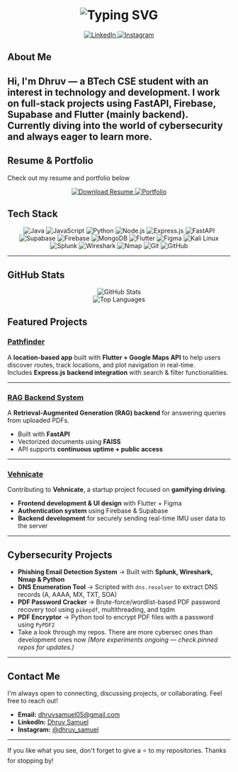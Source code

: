  <h1 align="center">
  <img src="https://readme-typing-svg.demolab.com?font=Fira+Code&size=30&pause=1000&color=2ECC71&center=true&vCenter=true&width=500&lines=Hi%2C+I'm+Dhruv+Samuel!;Full-Stack+Developer;Cybersecurity+Enthusiast;Flutter+Backend+Dev" alt="Typing SVG" />
</h1>

<p align="center">
  <a href="https://www.linkedin.com/in/dhruv-samuel-0211a527a/">
    <img src="https://img.shields.io/badge/LinkedIn-2ecc71?style=for-the-badge&logo=linkedin&logoColor=white" alt="LinkedIn" />
  </a>
  <a href="https://www.instagram.com/dhruv_samuel/">
    <img src="https://img.shields.io/badge/Instagram-2ecc71?style=for-the-badge&logo=instagram&logoColor=white" alt="Instagram" />
  </a>
</p>

## About Me

Hi, I'm Dhruv — a BTech CSE student with an interest in technology and development. I work on full-stack projects using FastAPI, Firebase, Supabase and Flutter (mainly backend). Currently diving into the world of cybersecurity and always eager to learn more.
---

## Resume & Portfolio

Check out my resume and portfolio below

<p align="center">
  <a href="https://github.com/embontooth/embontooth/raw/main/Resume.pdf" target="_blank">
    <img src="https://img.shields.io/badge/Download%20Resume-2ecc71?style=for-the-badge&logo=adobeacrobatreader&logoColor=white" alt="Download Resume" />
  </a>
  <a href="https://embontooth.github.io/Portfolio//" target="_blank">
    <img src="https://img.shields.io/badge/View%20Portfolio-2ecc71?style=for-the-badge&logo=vercel&logoColor=white" alt="Portfolio" />
  </a>
</p>


## Tech Stack
<div align="center">
  <!-- Core Languages -->
  <img src="https://img.shields.io/badge/Java-ED8B00?style=for-the-badge&logo=openjdk&logoColor=white" alt="Java" />
  <img src="https://img.shields.io/badge/JavaScript-F7DF1E?style=for-the-badge&logo=javascript&logoColor=black" alt="JavaScript" />
  <img src="https://img.shields.io/badge/Python-3776AB?style=for-the-badge&logo=python&logoColor=white" alt="Python" />

  <!-- Backend -->
  <img src="https://img.shields.io/badge/Node.js-339933?style=for-the-badge&logo=node.js&logoColor=white" alt="Node.js" />
  <img src="https://img.shields.io/badge/Express.js-2ecc71?style=for-the-badge&logo=express&logoColor=white" alt="Express.js" />
  <img src="https://img.shields.io/badge/FastAPI-009688?style=for-the-badge&logo=fastapi&logoColor=white" alt="FastAPI" />
  <img src="https://img.shields.io/badge/Supabase-3ECF8E?style=for-the-badge&logo=supabase&logoColor=white" alt="Supabase" />
  <img src="https://img.shields.io/badge/Firebase-FFCA28?style=for-the-badge&logo=firebase&logoColor=black" alt="Firebase" />

  <!-- Database -->
  <img src="https://img.shields.io/badge/MongoDB-4EA94B?style=for-the-badge&logo=mongodb&logoColor=white" alt="MongoDB" />

  <!-- Frontend -->
  <img src="https://img.shields.io/badge/Flutter-02569B?style=for-the-badge&logo=flutter&logoColor=white" alt="Flutter" />
  <img src="https://img.shields.io/badge/Figma-F24E1E?style=for-the-badge&logo=figma&logoColor=white" alt="Figma" />

  <!-- Cybersecurity -->
  <img src="https://img.shields.io/badge/Kali%20Linux-557C94?style=for-the-badge&logo=kalilinux&logoColor=white" alt="Kali Linux" />
  <img src="https://img.shields.io/badge/Splunk-000000?style=for-the-badge&logo=splunk&logoColor=white" alt="Splunk" />
  <img src="https://img.shields.io/badge/Wireshark-1679A7?style=for-the-badge&logo=wireshark&logoColor=white" alt="Wireshark" />
  <img src="https://img.shields.io/badge/Nmap-004B87?style=for-the-badge&logo=nmap&logoColor=white" alt="Nmap" />
  <img src="https://img.shields.io/badge/Git-F05032?style=for-the-badge&logo=git&logoColor=white" alt="Git" />
  <img src="https://img.shields.io/badge/GitHub-181717?style=for-the-badge&logo=github&logoColor=white" alt="GitHub" />
</div>



---

## GitHub Stats

<div align="center">
  <img src="https://github-readme-stats.vercel.app/api?username=embontooth&show_icons=true&theme=vue" alt="GitHub Stats" />
</div>
<div align="center">
  <img src="https://github-readme-stats.vercel.app/api/top-langs/?username=embontooth&layout=compact&theme=vue" alt="Top Languages" />
</div>

## Featured Projects

### [Pathfinder](https://github.com/Embontooth/pathfinder_Dhruv)  
A **location-based app** built with **Flutter + Google Maps API** to help users discover routes, track locations, and plot navigation in real-time.  
Includes **Express.js backend integration** with search & filter functionalities.  

---

### [RAG Backend System](https://github.com/Embontooth/BajajHackX_Backend)
A **Retrieval-Augmented Generation (RAG) backend** for answering queries from uploaded PDFs.  
- Built with **FastAPI**  
- Vectorized documents using **FAISS**  
- API supports **continuous uptime + public access**  

---

### [Vehnicate](https://github.com/vehnicate-org/prototype)  
Contributing to **Vehnicate**, a startup project focused on **gamifying driving**.  
- **Frontend development & UI design** with Flutter + Figma  
- **Authentication system** using Firebase & Supabase  
- **Backend development** for securely sending real-time IMU user data to the server  

---

## Cybersecurity Projects

- **Phishing Email Detection System** → Built with **Splunk, Wireshark, Nmap & Python**  
- **DNS Enumeration Tool** → Scripted with `dns.resolver` to extract DNS records (A, AAAA, MX, TXT, SOA) 
- **PDF Password Cracker** → Brute-force/wordlist-based PDF password recovery tool using `pikepdf`, multithreading, and tqdm 
- **PDF Encryptor** → Python tool to encrypt PDF files with a password using `PyPDF2`
- Take a look through my repos. There are more cybersec ones than development ones now
*(More experiments ongoing — check pinned repos for updates.)*  

---


## Contact Me

I'm always open to connecting, discussing projects, or collaborating. Feel free to reach out!

- **Email:** [dhruvsamuel05@gmail.com](mailto:dhruvsamuel05@gmail.com)
- **LinkedIn:** [Dhruv Samuel](https://www.linkedin.com/in/dhruv-samuel-0211a527a/)
- **Instagram:** [@dhruv_samuel](https://www.instagram.com/dhruv_samuel/)

---

If you like what you see, don't forget to give a ⭐ to my repositories. Thanks for stopping by!
